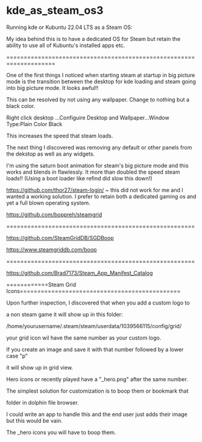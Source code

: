 # kde_as_steam_os3
Running kde or Kubuntu 22.04 LTS as a Steam OS:

My idea behind this is to have a dedicated OS for Steam but 
retain the ability to use all of Kubuntu's installed apps etc.

====================================================================


One of the first things I noticed when starting steam at startup in big picture mode is the 
transition between the desktop for kde loading and steam going into big picture mode. It looks awful!!

This can be resolved by not using any wallpaper. Change to nothing but a black color.

Right click desktop ...Configuire Desktop and Wallpaper...Window Type:Plain Color Black

This increases the speed that steam loads.

The next thing I discovered was removing any default or other panels from the dekstop as well as any widgets.

I'm using the saturn boot animation for steam's big picture mode and this works and blends in flawlessly.
It more than doubled the speed steam loads!! (Using a boot loader like refind did slow this down!)


https://github.com/thor27/steam-login/ ~ this did not work for me and I wanted a working solution. I prefer to retain both a dedicated
gaming os and yet a full blown operating system.

https://github.com/boppreh/steamgrid

======================================================

https://github.com/SteamGridDB/SGDBoop

https://www.steamgriddb.com/boop

======================================================

https://github.com/Brad7173/Steam_App_Manifest_Catalog

============Steam Grid Icons==============================================

Upon further inspection, I discovered that when you add a custom logo to

a non steam game it will show up in this folder:

/home/yourusername/.steam/steam/userdata/1039566115/config/grid/

your grid icon wil have the same number as your custom logo.

If you create an image and save it with that number followed by a lower case "p"

it will show up in grid view.

Hero icons or recently played have a "_hero.png" after the same number.

The simplest solution for customization is to boop them or bookmark that

folder in dolphin file browser.

I could write an app to handle this and the end user just adds their image but this would be vain.

The _hero icons you will have to boop them.
